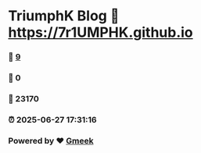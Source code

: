 # TriumphK Blog :link: https://7r1UMPHK.github.io 
### :page_facing_up: [9](https://7r1UMPHK.github.io/tag.html) 
### :speech_balloon: 0 
### :hibiscus: 23170 
### :alarm_clock: 2025-06-27 17:31:16 
### Powered by :heart: [Gmeek](https://github.com/Meekdai/Gmeek)
